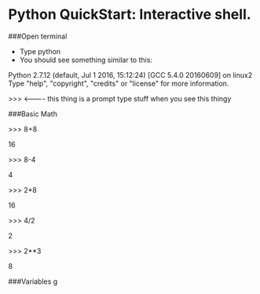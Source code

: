 Python QuickStart: Interactive shell.
====

###Open terminal

* Type python
* You should see something similar to this:

Python 2.7.12 (default, Jul  1 2016, 15:12:24) 
[GCC 5.4.0 20160609] on linux2
Type "help", "copyright", "credits" or "license" for more information.

\>>>  <---- this thing is a prompt type stuff when you see this thingy

###Basic Math

\>>> 8+8       

16

\>>> 8-4
        
4

\>>> 2*8       

16

\>>> 4/2        

2

\>>> 2**3      

8

###Variables
g








